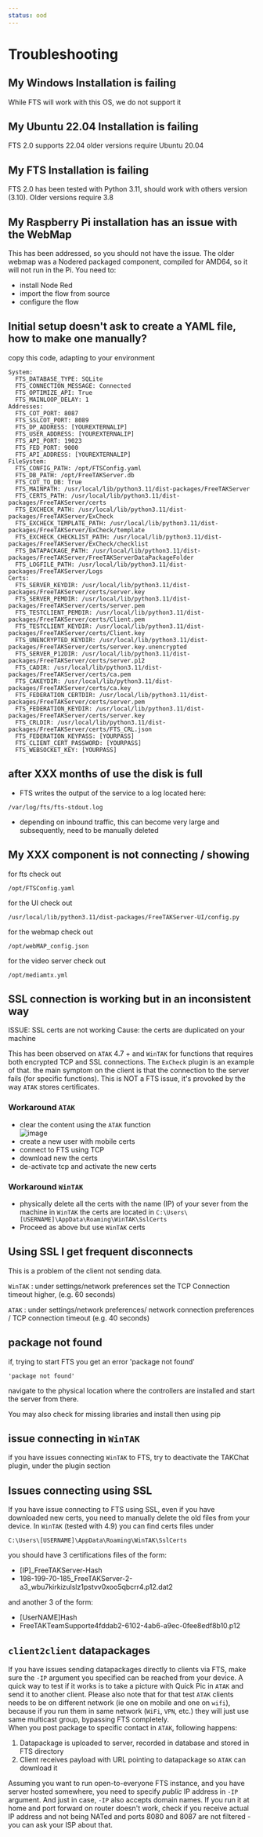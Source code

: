 ```yaml
---
status: ood
---
```


# Troubleshooting

## My Windows Installation is failing
While FTS will work with this OS, we do not support it

## My Ubuntu 22.04 Installation is failing
FTS 2.0 supports 22.04 older versions require Ubuntu 20.04

## My FTS Installation is failing
FTS 2.0 has been tested with Python 3.11, 
should work with others version (3.10). 
Older versions require 3.8

## My Raspberry Pi installation has an issue with the WebMap
This has been addressed, so you should not have the issue. 
The older webmap was a Nodered packaged component, compiled for AMD64, so it will not run in the Pi.
You need to:
 * install Node Red 
 * import the flow from source
 * configure the flow

## Initial setup doesn't ask to create a YAML file, how to make one manually?
copy this code, adapting to your environment

```
System:
  FTS_DATABASE_TYPE: SQLite
  FTS_CONNECTION_MESSAGE: Connected
  FTS_OPTIMIZE_API: True
  FTS_MAINLOOP_DELAY: 1
Addresses:
  FTS_COT_PORT: 8087
  FTS_SSLCOT_PORT: 8089
  FTS_DP_ADDRESS: [YOUREXTERNALIP]
  FTS_USER_ADDRESS: [YOUREXTERNALIP]
  FTS_API_PORT: 19023
  FTS_FED_PORT: 9000
  FTS_API_ADDRESS: [YOUREXTERNALIP]
FileSystem:
  FTS_CONFIG_PATH: /opt/FTSConfig.yaml
  FTS_DB_PATH: /opt/FreeTAKServer.db
  FTS_COT_TO_DB: True
  FTS_MAINPATH: /usr/local/lib/python3.11/dist-packages/FreeTAKServer
  FTS_CERTS_PATH: /usr/local/lib/python3.11/dist-packages/FreeTAKServer/certs
  FTS_EXCHECK_PATH: /usr/local/lib/python3.11/dist-packages/FreeTAKServer/ExCheck
  FTS_EXCHECK_TEMPLATE_PATH: /usr/local/lib/python3.11/dist-packages/FreeTAKServer/ExCheck/template
  FTS_EXCHECK_CHECKLIST_PATH: /usr/local/lib/python3.11/dist-packages/FreeTAKServer/ExCheck/checklist
  FTS_DATAPACKAGE_PATH: /usr/local/lib/python3.11/dist-packages/FreeTAKServer/FreeTAKServerDataPackageFolder
  FTS_LOGFILE_PATH: /usr/local/lib/python3.11/dist-packages/FreeTAKServer/Logs
Certs:
  FTS_SERVER_KEYDIR: /usr/local/lib/python3.11/dist-packages/FreeTAKServer/certs/server.key
  FTS_SERVER_PEMDIR: /usr/local/lib/python3.11/dist-packages/FreeTAKServer/certs/server.pem
  FTS_TESTCLIENT_PEMDIR: /usr/local/lib/python3.11/dist-packages/FreeTAKServer/certs/Client.pem
  FTS_TESTCLIENT_KEYDIR: /usr/local/lib/python3.11/dist-packages/FreeTAKServer/certs/Client.key
  FTS_UNENCRYPTED_KEYDIR: /usr/local/lib/python3.11/dist-packages/FreeTAKServer/certs/server.key.unencrypted
  FTS_SERVER_P12DIR: /usr/local/lib/python3.11/dist-packages/FreeTAKServer/certs/server.p12
  FTS_CADIR: /usr/local/lib/python3.11/dist-packages/FreeTAKServer/certs/ca.pem
  FTS_CAKEYDIR: /usr/local/lib/python3.11/dist-packages/FreeTAKServer/certs/ca.key
  FTS_FEDERATION_CERTDIR: /usr/local/lib/python3.11/dist-packages/FreeTAKServer/certs/server.pem
  FTS_FEDERATION_KEYDIR: /usr/local/lib/python3.11/dist-packages/FreeTAKServer/certs/server.key
  FTS_CRLDIR: /usr/local/lib/python3.11/dist-packages/FreeTAKServer/certs/FTS_CRL.json
  FTS_FEDERATION_KEYPASS: [YOURPASS]
  FTS_CLIENT_CERT_PASSWORD: [YOURPASS]
  FTS_WEBSOCKET_KEY: [YOURPASS]
```

## after XXX months of use the disk is full
 * FTS writes the output of the service to a log located here:
```
/var/log/fts/fts-stdout.log
```
 * depending on inbound traffic, this can become very large and subsequently, need to be manually deleted

## My XXX component is not connecting / showing
for fts check out 
```
/opt/FTSConfig.yaml
```

for the UI check out
```
/usr/local/lib/python3.11/dist-packages/FreeTAKServer-UI/config.py
```

for the webmap check out
```
/opt/webMAP_config.json
```
for the video server check out
```
/opt/mediamtx.yml
```

## SSL connection is working but in an inconsistent way
ISSUE: SSL certs are not working
Cause: the certs are duplicated on your machine

This has been observed on `ATAK` 4.7 + and `WinTAK` for functions that requires both encrypted TCP and SSL connections.
The `ExCheck` plugin is an example of that. 
the main symptom on the client is that the connection to the server fails (for specific functions).
This is NOT a FTS issue, it's provoked by the way `ATAK` stores certificates.

### Workaround `ATAK` 
 * clear the content using the `ATAK` function  
![image](https://github.com/FreeTAKTeam/FreeTAKServer-User-Docs/assets/60719165/70561476-2252-46eb-8a9e-c7a0717b8d78)
 * create a new user with mobile certs
 * connect to FTS using TCP
 * download new the certs
 * de-activate tcp and activate the new certs
### Workaround `WinTAK` 
 
 * physically delete all the certs with the name (IP) of your sever from the machine in `WinTAK` the certs are located in
   ```C:\Users\[USERNAME]\AppData\Roaming\WinTAK\SslCerts``` 
 * Proceed as above but use `WinTAK` certs

## Using SSL I get frequent disconnects
This is a problem of the client not sending data. 

`WinTAK`
: under settings/network preferences set the TCP Connection timeout higher, (e.g. 60 seconds)

`ATAK`
: under settings/network preferences/ network connection preferences / TCP connection timeout  (e.g. 40 seconds)

## package not found
if, trying to start FTS you get an error 'package not found'
```
'package not found'
```
navigate to the physical location where the controllers are installed and start the server from there.

You may also check for missing libraries and install then using pip

## issue connecting in `WinTAK`
if you have issues connecting `WinTAK` to FTS, 
try to deactivate the TAKChat plugin, under the plugin section

## Issues connecting using SSL
If you have issue connecting to FTS using SSL, 
even if you have downloaded new certs, you need to manually delete the old files from your device. 
In `WinTAK` (tested with 4.9)  you can find certs files under 
```
C:\Users\[USERNAME]\AppData\Roaming\WinTAK\SslCerts
```
you should have 3 certifications files of the form:

 * \[IP]_FreeTAKServer-Hash
 * 198-199-70-185_FreeTAKServer-2-a3_wbu7kirkizulslz1pstvv0xoo5qbcrr4.p12.dat2

and another 3 of the form:

 * [UserNAME]Hash
 * FreeTAKTeamSupporte4fddab2-6102-4ab6-a9ec-0fee8edf8b10.p12

## `client2client` datapackages
If you have issues sending datapackages directly to clients via FTS, 
make sure the `-IP` argument you specified can be reached from your device.
A quick way to test if it works is to take a picture with Quick Pic in `ATAK` and send it to another client.
Please also note that for that test `ATAK` clients needs to be on different network (ie one on mobile and one on `wifi`), because if you run them in same network (`WiFi`, `VPN`, etc.) they will just use same multicast group, bypassing FTS completely.  
When you post package to specific contact in `ATAK`, following happens:  

  1) Datapackage is uploaded to server, recorded in database and stored in FTS directory  
  2) Client receives payload with URL pointing to datapackage so `ATAK` can download it   

Assuming you want to run open-to-everyone FTS instance, and you have server hosted somewhere,
you need to specify _public_ IP address in `-IP` argument.
And just in case, `-IP` also accepts domain names.
If you run it at home and port forward on router doesn't work,
check if you receive actual IP address and not being NATed
and ports 8080 and 8087 are not filtered - you can ask your ISP about that.
